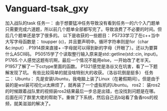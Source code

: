 # Vanguard-tsak_gxy
加入战队的task
任务一：
由于想要猛冲任务导致没有看到任务一的六个入门题单只需要完成六道题，所以前几个题单全部都写完了。导致浪费了不必要的时间。但后几个题单还是学了很多的。
以下是收获的一些题目：
P5733学习了在c++当中大写字母函数是： toupper (c)，并且要声明<string>中。循环字符串则是for（char &c:input）.
P1914原来直接+ -字母就可以得到新的字母（开眼了）。还以为要算什么ASCII码。
P50515学了个读取整行输入原来是std::getline(std::cin, input)。
P1765.个人感觉这题有坑啊，最后一个情况不能用else，一开始改了老半天。
P1957了解了一下cctype里面的函数。
P1321感觉是洛谷又在坑害，看了一下题解发现了坑。
有些比较简单的就没啥特别大的收获。（洛谷坑倒是挺多）
任务二：
Ubuntu：
先是安装Ubuntu，我电脑上装了Linux（在暑假期间）。但是由于装的是wsl装可视化ui太麻烦了，就再装了一个虚拟机的Ubuntu。
ros2：
装ros2的时候跟着战队里的视频装ros2结果最后一步总是出错，也没找到问题是在哪。后面在问了群里大佬的帮助下。重做了下系统，然后自己去b站看了鱼香ros的视频，就美滋滋的解决了。
